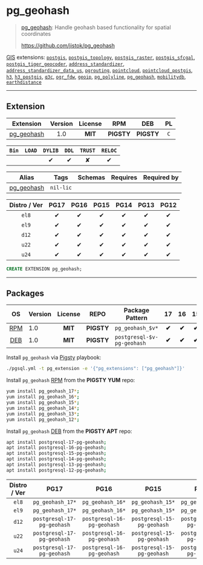 # pg_geohash


> [pg_geohash](https://github.com/jistok/pg_geohash): Handle geohash based functionality for spatial coordinates
>
> https://github.com/jistok/pg_geohash





[GIS](/gis) extensions: [`postgis`](/postgis), [`postgis_topology`](/postgis_topology), [`postgis_raster`](/postgis_raster), [`postgis_sfcgal`](/postgis_sfcgal), [`postgis_tiger_geocoder`](/postgis_tiger_geocoder), [`address_standardizer`](/address_standardizer), [`address_standardizer_data_us`](/address_standardizer_data_us), [`pgrouting`](/pgrouting), [`pointcloud`](/pointcloud), [`pointcloud_postgis`](/pointcloud_postgis), [`h3`](/h3), [`h3_postgis`](/h3_postgis), [`q3c`](/q3c), [`ogr_fdw`](/ogr_fdw), [`geoip`](/geoip), [`pg_polyline`](/pg_polyline), [`pg_geohash`](/pg_geohash), [`mobilitydb`](/mobilitydb), [`earthdistance`](/earthdistance)


-------
## Extension


| Extension | Version | License | RPM | DEB | PL |
|-----------|:-------:|:-------:|:---:|:---:|:--:|
| [pg_geohash](https://github.com/jistok/pg_geohash) | 1.0 | **<span class="tcblue">MIT</span>** | **<span class="tcwarn">PIGSTY</span>** | **<span class="tcwarn">PIGSTY</span>** | `C` |



| `Bin` | `LOAD` | `DYLIB` | `DDL` | `TRUST` | `RELOC` |
|:-----:|:------:|:-------:|:-----:|:-------:|:-------:|
|  |  | <span class="tcblue">✔</span> | <span class="tcblue">✔</span> | <span class="tcwarn">✘</span> | <span class="tcblue">✔</span> |



| Alias | Tags | Schemas | Requires | Required by |
|-------|------|---------|----------|-------------|
| [pg_geohash](/pg_geohash) | `nil-lic` |  |  |  |



| Distro / Ver | PG17 | PG16 | PG15 | PG14 | PG13 | PG12 |
|:------------:|:----:|:----:|:----:|:----:|:----:|:----:|
| `el8` | <span class="tcblue">✔</span> | <span class="tcblue">✔</span> | <span class="tcblue">✔</span> | <span class="tcblue">✔</span> | <span class="tcblue">✔</span> | <span class="tcblue">✔</span> |
| `el9` | <span class="tcblue">✔</span> | <span class="tcblue">✔</span> | <span class="tcblue">✔</span> | <span class="tcblue">✔</span> | <span class="tcblue">✔</span> | <span class="tcblue">✔</span> |
| `d12` | <span class="tcblue">✔</span> | <span class="tcblue">✔</span> | <span class="tcblue">✔</span> | <span class="tcblue">✔</span> | <span class="tcblue">✔</span> | <span class="tcblue">✔</span> |
| `u22` | <span class="tcblue">✔</span> | <span class="tcblue">✔</span> | <span class="tcblue">✔</span> | <span class="tcblue">✔</span> | <span class="tcblue">✔</span> | <span class="tcblue">✔</span> |
| `u24` | <span class="tcblue">✔</span> | <span class="tcblue">✔</span> | <span class="tcblue">✔</span> | <span class="tcblue">✔</span> | <span class="tcblue">✔</span> | <span class="tcblue">✔</span> |





```sql
CREATE EXTENSION pg_geohash;
```

-----------


## Packages


| OS | Version | License | REPO | Package Pattern | 17 | 16 | 15 | 14 | 13 | 12 | Dependency |
|:--:|---------|:-------:|:----:|-----------------|:--:|:--:|:--:|:--:|:--:|:--:|------------|
| [RPM](/rpm) | 1.0 | **<span class="tcblue">MIT</span>** | **<span class="tcwarn">PIGSTY</span>** | `pg_geohash_$v*` | **<span class="tcwarn">✔</span>** | **<span class="tcwarn">✔</span>** | **<span class="tcwarn">✔</span>** | **<span class="tcwarn">✔</span>** | **<span class="tcwarn">✔</span>** | **<span class="tcwarn">✔</span>** |  |
| [DEB](/deb) | 1.0 | **<span class="tcblue">MIT</span>** | **<span class="tcwarn">PIGSTY</span>** | `postgresql-$v-pg-geohash` | **<span class="tcwarn">✔</span>** | **<span class="tcwarn">✔</span>** | **<span class="tcwarn">✔</span>** | **<span class="tcwarn">✔</span>** | **<span class="tcwarn">✔</span>** | **<span class="tcwarn">✔</span>** |  |



Install `pg_geohash` via [Pigsty](https://pigsty.io/docs/pgext/usage/install/) playbook:

```bash
./pgsql.yml -t pg_extension -e '{"pg_extensions": ["pg_geohash"]}'
```


Install `pg_geohash` [RPM](/rpm) from the **<span class="tcwarn">PIGSTY</span>** **YUM** repo:

```bash
yum install pg_geohash_17*;
yum install pg_geohash_16*;
yum install pg_geohash_15*;
yum install pg_geohash_14*;
yum install pg_geohash_13*;
yum install pg_geohash_12*;
```


Install `pg_geohash` [DEB](/deb) from the **<span class="tcwarn">PIGSTY</span>** **APT** repo:

```bash
apt install postgresql-17-pg-geohash;
apt install postgresql-16-pg-geohash;
apt install postgresql-15-pg-geohash;
apt install postgresql-14-pg-geohash;
apt install postgresql-13-pg-geohash;
apt install postgresql-12-pg-geohash;
```




| Distro / Ver | PG17 | PG16 | PG15 | PG14 | PG13 | PG12 |
|:------------:|:----:|:----:|:----:|:----:|:----:|:----:|
| `el8` | `pg_geohash_17*` | `pg_geohash_16*` | `pg_geohash_15*` | `pg_geohash_14*` | `pg_geohash_13*` | `pg_geohash_12*` |
| `el9` | `pg_geohash_17*` | `pg_geohash_16*` | `pg_geohash_15*` | `pg_geohash_14*` | `pg_geohash_13*` | `pg_geohash_12*` |
| `d12` | `postgresql-17-pg-geohash` | `postgresql-16-pg-geohash` | `postgresql-15-pg-geohash` | `postgresql-14-pg-geohash` | `postgresql-13-pg-geohash` | `postgresql-12-pg-geohash` |
| `u22` | `postgresql-17-pg-geohash` | `postgresql-16-pg-geohash` | `postgresql-15-pg-geohash` | `postgresql-14-pg-geohash` | `postgresql-13-pg-geohash` | `postgresql-12-pg-geohash` |
| `u24` | `postgresql-17-pg-geohash` | `postgresql-16-pg-geohash` | `postgresql-15-pg-geohash` | `postgresql-14-pg-geohash` | `postgresql-13-pg-geohash` | `postgresql-12-pg-geohash` |





